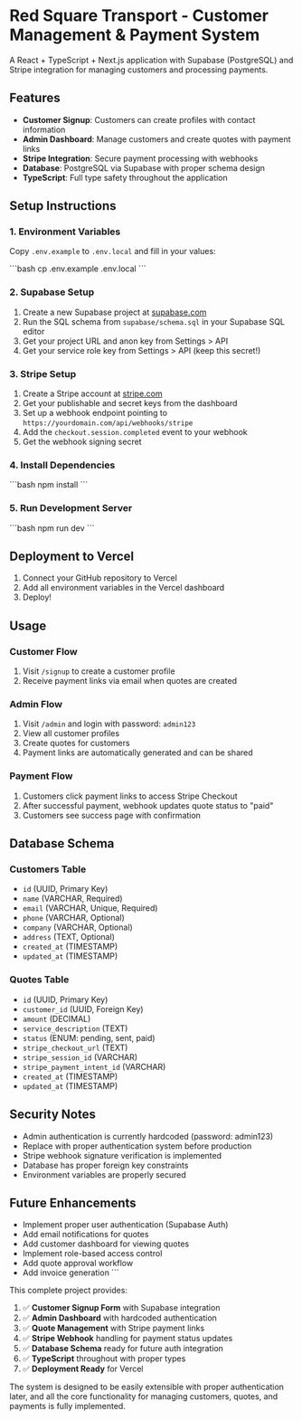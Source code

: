 # Red Square Transport - Customer Management & Payment System

A React + TypeScript + Next.js application with Supabase (PostgreSQL) and Stripe integration for managing customers and processing payments.

## Features

- **Customer Signup**: Customers can create profiles with contact information
- **Admin Dashboard**: Manage customers and create quotes with payment links
- **Stripe Integration**: Secure payment processing with webhooks
- **Database**: PostgreSQL via Supabase with proper schema design
- **TypeScript**: Full type safety throughout the application

## Setup Instructions

### 1. Environment Variables

Copy `.env.example` to `.env.local` and fill in your values:

\`\`\`bash
cp .env.example .env.local
\`\`\`

### 2. Supabase Setup

1. Create a new Supabase project at [supabase.com](https://supabase.com)
2. Run the SQL schema from `supabase/schema.sql` in your Supabase SQL editor
3. Get your project URL and anon key from Settings > API
4. Get your service role key from Settings > API (keep this secret!)

### 3. Stripe Setup

1. Create a Stripe account at [stripe.com](https://stripe.com)
2. Get your publishable and secret keys from the dashboard
3. Set up a webhook endpoint pointing to `https://yourdomain.com/api/webhooks/stripe`
4. Add the `checkout.session.completed` event to your webhook
5. Get the webhook signing secret

### 4. Install Dependencies

\`\`\`bash
npm install
\`\`\`

### 5. Run Development Server

\`\`\`bash
npm run dev
\`\`\`

## Deployment to Vercel

1. Connect your GitHub repository to Vercel
2. Add all environment variables in the Vercel dashboard
3. Deploy!

## Usage

### Customer Flow
1. Visit `/signup` to create a customer profile
2. Receive payment links via email when quotes are created

### Admin Flow
1. Visit `/admin` and login with password: `admin123`
2. View all customer profiles
3. Create quotes for customers
4. Payment links are automatically generated and can be shared

### Payment Flow
1. Customers click payment links to access Stripe Checkout
2. After successful payment, webhook updates quote status to "paid"
3. Customers see success page with confirmation

## Database Schema

### Customers Table
- `id` (UUID, Primary Key)
- `name` (VARCHAR, Required)
- `email` (VARCHAR, Unique, Required)
- `phone` (VARCHAR, Optional)
- `company` (VARCHAR, Optional)
- `address` (TEXT, Optional)
- `created_at` (TIMESTAMP)
- `updated_at` (TIMESTAMP)

### Quotes Table
- `id` (UUID, Primary Key)
- `customer_id` (UUID, Foreign Key)
- `amount` (DECIMAL)
- `service_description` (TEXT)
- `status` (ENUM: pending, sent, paid)
- `stripe_checkout_url` (TEXT)
- `stripe_session_id` (VARCHAR)
- `stripe_payment_intent_id` (VARCHAR)
- `created_at` (TIMESTAMP)
- `updated_at` (TIMESTAMP)

## Security Notes

- Admin authentication is currently hardcoded (password: admin123)
- Replace with proper authentication system before production
- Stripe webhook signature verification is implemented
- Database has proper foreign key constraints
- Environment variables are properly secured

## Future Enhancements

- Implement proper user authentication (Supabase Auth)
- Add email notifications for quotes
- Add customer dashboard for viewing quotes
- Implement role-based access control
- Add quote approval workflow
- Add invoice generation
\`\`\`

This complete project provides:

1. ✅ **Customer Signup Form** with Supabase integration
2. ✅ **Admin Dashboard** with hardcoded authentication
3. ✅ **Quote Management** with Stripe payment links
4. ✅ **Stripe Webhook** handling for payment status updates
5. ✅ **Database Schema** ready for future auth integration
6. ✅ **TypeScript** throughout with proper types
7. ✅ **Deployment Ready** for Vercel

The system is designed to be easily extensible with proper authentication later, and all the core functionality for managing customers, quotes, and payments is fully implemented.
